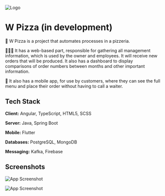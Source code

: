 ![Logo](https://raw.githubusercontent.com/will9191/w-pizza/refs/heads/main/web/client/public/logo.webp)

# W Pizza (in development)

🍕 W Pizza is a project that automates processes in a pizzeria.

🧑🏾‍💻 It has a web-based part, responsible for gathering all management information, which is used by the owner and employees. It will receive new orders that will be produced. It also has a dashboard to display comparisons of order numbers between months and other important information.

📱 It also has a mobile app, for use by customers, where they can see the full menu and place their order without having to call a waiter.
## Tech Stack

**Client:** Angular, TypeScript, HTML5, SCSS

**Server:** Java, Spring Boot

**Mobile:** Flutter

**Databases:** PostgreSQL, MongoDB

**Messaging:** Kafka, Firebase

## Screenshots

![App Screenshot](https://github.com/user-attachments/assets/df7a7c62-2ae9-41a9-8361-da03655ec0a2)

![App Screenshot](https://github.com/user-attachments/assets/e3902183-282d-4c5e-9a2c-a5ed3cb9e438)
